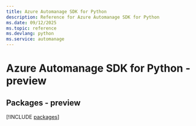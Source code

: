```yaml
---
title: Azure Automanage SDK for Python
description: Reference for Azure Automanage SDK for Python
ms.date: 09/12/2025
ms.topic: reference
ms.devlang: python
ms.service: automanage
---
```

# Azure Automanage SDK for Python - preview
## Packages - preview
[!INCLUDE [packages](automanage-index.md)]